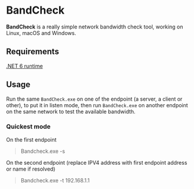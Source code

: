 # BandCheck

<b>BandCheck</b> is a really simple network bandwidth check tool, working on Linux, macOS and Windows.

## Requirements
[.NET 6 runtime](https://dotnet.microsoft.com/en-us/download/dotnet/6.0)

## Usage
Run the same `BandCheck.exe` on one of the endpoint (a server, a client or other), to put it in listen mode, then run `BandCheck.exe` on another endpoint on the same network to test the available bandwidth.

### Quickest mode

On the first endpoint
> Bandcheck.exe -s

On the second endpoint (replace IPV4 address with first endpoint address or name if resolved)
> Bandcheck.exe -t 192.168.1.1
